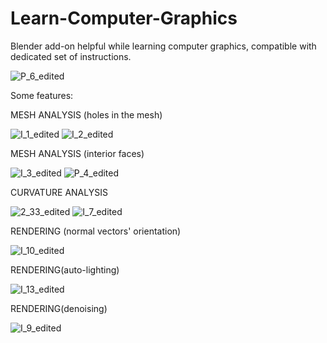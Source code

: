 # Learn-Computer-Graphics

Blender add-on helpful while learning computer graphics, compatible with dedicated set of instructions.


![P_6_edited](https://user-images.githubusercontent.com/74016088/128056296-8ccec6ff-d0b4-41aa-ac5c-c883a7450a62.png)


Some features:

MESH ANALYSIS (holes in the mesh)

![I_1_edited](https://user-images.githubusercontent.com/74016088/128055661-5a059d35-2c85-4b78-8abc-acb432892eb4.png)
![I_2_edited](https://user-images.githubusercontent.com/74016088/128055676-e7068711-8da8-42b8-88ef-050143a07182.png)

MESH ANALYSIS (interior faces)

![I_3_edited](https://user-images.githubusercontent.com/74016088/128055755-318ab040-abce-4714-93cd-7829d4cf557c.png)
![P_4_edited](https://user-images.githubusercontent.com/74016088/128055762-49cfc6dd-1588-4ab7-b91e-a99076b04c37.png)

CURVATURE ANALYSIS

![2_33_edited](https://user-images.githubusercontent.com/74016088/128055831-184af243-4edf-4077-bb6a-3f5a3f154de0.png)
![I_7_edited](https://user-images.githubusercontent.com/74016088/128055845-b1fa72fc-de22-467a-a7ea-c2cce5821f0a.png)

RENDERING (normal vectors' orientation)

![I_10_edited](https://user-images.githubusercontent.com/74016088/128055973-4233735f-ce93-4858-95d5-189c0ebe086f.png)

RENDERING(auto-lighting)

![I_13_edited](https://user-images.githubusercontent.com/74016088/128056011-4df652d5-665c-4eac-b4ea-defd54b74e9d.png)

RENDERING(denoising)

![I_9_edited](https://user-images.githubusercontent.com/74016088/128056039-90c24343-dda6-43e9-af6c-47fa7bd04ec3.png)


